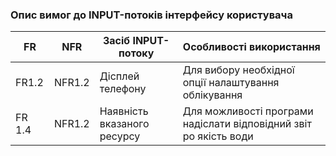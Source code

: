 ### Опис вимог до INPUT-потоків інтерфейсу користувача
| FR | NFR | Засіб INPUT-потоку | Особливості використання |
| --- | --- | --- | --- |
| FR1.2 | NFR1.2 | Дісплей телефону | Для вибору необхідної опції налаштування облікування|
| FR 1.4 | NFR1.2 | Наявність вказаного ресурсу | Для можливості програми надіслати відповідний звіт ро якість води|